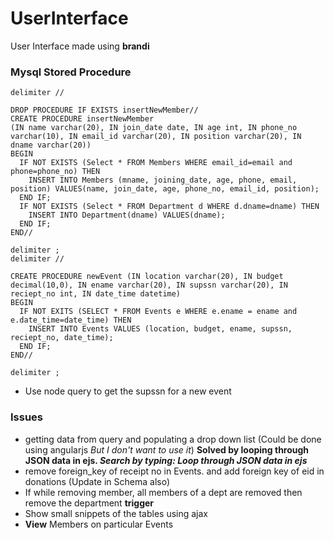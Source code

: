 # UserInterface
User Interface made using **brandi**

### Mysql Stored Procedure

```mysql
delimiter //

DROP PROCEDURE IF EXISTS insertNewMember//
CREATE PROCEDURE insertNewMember
(IN name varchar(20), IN join_date date, IN age int, IN phone_no varchar(10), IN email_id varchar(20), IN position varchar(20), IN dname varchar(20))
BEGIN
  IF NOT EXISTS (Select * FROM Members WHERE email_id=email and phone=phone_no) THEN
    INSERT INTO Members (mname, joining_date, age, phone, email, position) VALUES(name, join_date, age, phone_no, email_id, position);
  END IF;
  IF NOT EXISTS (Select * FROM Department d WHERE d.dname=dname) THEN
    INSERT INTO Department(dname) VALUES(dname);
  END IF;
END//

delimiter ;
delimiter //

CREATE PROCEDURE newEvent (IN location varchar(20), IN budget decimal(10,0), IN ename varchar(20), IN supssn varchar(20), IN reciept_no int, IN date_time datetime)
BEGIN
  IF NOT EXITS (SELECT * FROM Events e WHERE e.ename = ename and e.date_time=date_time) THEN
    INSERT INTO Events VALUES (location, budget, ename, supssn, reciept_no, date_time);
  END IF;
END//

delimiter ;

```

- Use node query to get the supssn for a new event

### Issues
- getting data from query and populating a drop down list (Could be done using angularjs _But I don't want to use it_) **Solved by looping through JSON data in ejs. _Search by typing: Loop through JSON data in ejs_**
- remove foreign_key of receipt no in Events. and add foreign key of eid in donations (Update in Schema also)
- If while removing member, all members of a dept are removed then remove the department **trigger**
- Show small snippets of the tables using ajax
- **View** Members on particular Events

